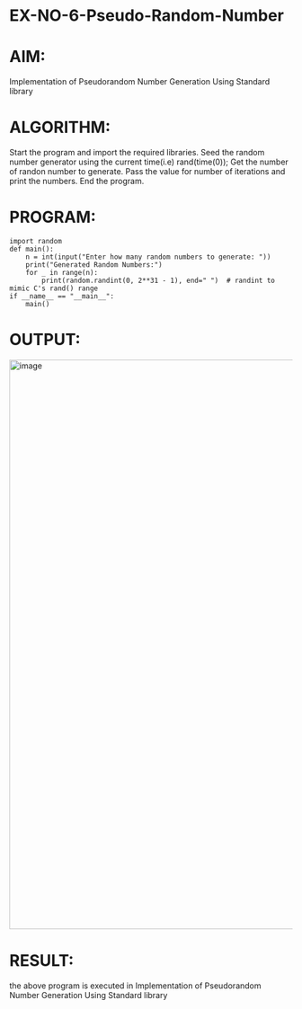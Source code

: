 # EX-NO-6-Pseudo-Random-Number

# AIM: 
Implementation of Pseudorandom Number Generation Using Standard library

# ALGORITHM:
Start the program and import the required libraries.
Seed the random number generator using the current time(i.e) rand(time(0));
Get the number of randon number to generate.
Pass the value for number of iterations and print the numbers.
End the program.

# PROGRAM:
~~~
import random
def main():
    n = int(input("Enter how many random numbers to generate: "))
    print("Generated Random Numbers:")
    for _ in range(n):
        print(random.randint(0, 2**31 - 1), end=" ")  # randint to mimic C's rand() range
if __name__ == "__main__":
    main()
~~~
# OUTPUT:

<img width="1919" height="1014" alt="image" src="https://github.com/user-attachments/assets/7e7ca04d-9ba3-4b51-b413-ad4dccc0e959" />


# RESULT:
the above program is executed in Implementation of Pseudorandom Number Generation Using Standard library

